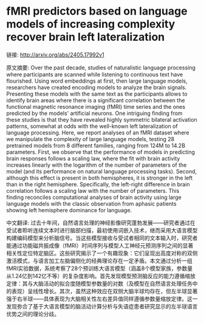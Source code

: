 # fMRI predictors based on language models of increasing complexity recover brain left lateralization

链接: http://arxiv.org/abs/2405.17992v1

原文摘要:
Over the past decade, studies of naturalistic language processing where
participants are scanned while listening to continuous text have flourished.
Using word embeddings at first, then large language models, researchers have
created encoding models to analyze the brain signals. Presenting these models
with the same text as the participants allows to identify brain areas where
there is a significant correlation between the functional magnetic resonance
imaging (fMRI) time series and the ones predicted by the models' artificial
neurons. One intriguing finding from these studies is that they have revealed
highly symmetric bilateral activation patterns, somewhat at odds with the
well-known left lateralization of language processing. Here, we report analyses
of an fMRI dataset where we manipulate the complexity of large language models,
testing 28 pretrained models from 8 different families, ranging from 124M to
14.2B parameters. First, we observe that the performance of models in
predicting brain responses follows a scaling law, where the fit with brain
activity increases linearly with the logarithm of the number of parameters of
the model (and its performance on natural language processing tasks). Second,
although this effect is present in both hemispheres, it is stronger in the left
than in the right hemisphere. Specifically, the left-right difference in brain
correlation follows a scaling law with the number of parameters. This finding
reconciles computational analyses of brain activity using large language models
with the classic observation from aphasic patients showing left hemisphere
dominance for language.

中文翻译:
过去十年间，自然语言处理的神经影像研究蓬勃发展——研究者通过在受试者聆听连续文本时进行脑部扫描，最初使用词嵌入技术，继而采用大语言模型构建编码模型来分析脑信号。当这些模型接收与受试者相同的文本输入时，研究者能通过功能磁共振成像（fMRI）时间序列与模型人工神经元预测序列之间的显著相关性定位特定脑区。这些研究揭示了一个有趣现象：它们呈现出高度对称的双侧激活模式，与语言加工左脑偏侧化的经典理论存在一定矛盾。本文通过分析一组fMRI实验数据，系统考察了28个预训练大语言模型（涵盖8个模型家族，参数量从1.24亿到142亿不等）的复杂度影响。首先发现模型预测脑反应的能力遵循缩放定律：其与大脑活动的拟合度随模型参数量的对数（及模型在自然语言处理任务中的表现）呈线性增长。其次，虽然这种效应在双侧大脑半球均存在，但左半球显著强于右半球——具体表现为大脑相关性左右差异值同样遵循参数量缩放定律。这一发现弥合了基于大语言模型的脑活动计算分析与失语症患者研究显示的左半球语言优势之间的理论分歧。
